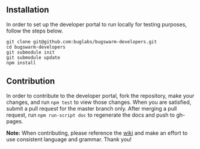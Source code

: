Installation
------------

  In order to set up the developer portal to run locally for testing purposes, follow the steps below.

    git clone git@github.com:buglabs/bugswarm-developers.git
    cd bugswarm-developers
    git submodule init
    git submodule update
    npm install

Contribution
------------

  In order to contribute to the developer portal, fork the repository, make your changes, and run `npm test` to view those changes.
  When you are satisfied, submit a pull request for the master branch only.
  After merging a pull request, run `npm run-script doc` to regenerate the docs and push to gh-pages.

  **Note:** When contributing, please reference the [wiki](https://github.com/buglabs/bugswarm-developers/wiki)
  and make an effort to use consistent language and grammar. Thank you!
